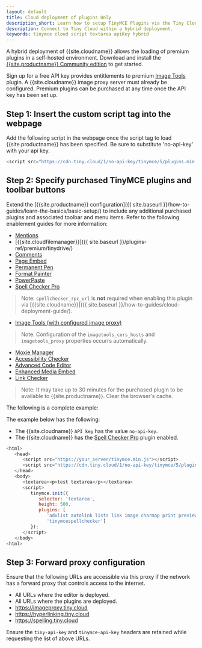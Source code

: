 ```yaml
---
layout: default
title: Cloud deployment of plugins Only
description_short: Learn how to setup TinyMCE Plugins via the Tiny Cloud.
description: Connect to Tiny Cloud within a hybrid deployment.
keywords: tinymce cloud script textarea apiKey hybrid
---
```


A hybrid deployment of {{site.cloudname}} allows the loading of premium plugins in a self-hosted environment. Download and install the [{{site.productname}} Community edition]({{site.gettiny}}/) to get started.

Sign up for a free API key provides entitlements to premium [Image Tools]({{site.baseurl}}/plugins-ref/opensource/imagetools/) plugin. A {{site.cloudname}} image proxy server must already be configured. Premium plugins can be purchased at any time once the API key has been set up.

## Step 1: Insert the custom script tag into the webpage

Add the following script in the webpage once the script tag to load {{site.productname}} has been specified. Be sure to substitute 'no-api-key' with your api key.

```js
<script src="https://cdn.tiny.cloud/1/no-api-key/tinymce/5/plugins.min.js" referrerpolicy="origin"></script>
```

## Step 2: Specify purchased TinyMCE plugins and toolbar buttons

Extend the [{{site.productname}} configuration]({{ site.baseurl }}/how-to-guides/learn-the-basics/basic-setup/) to include any additional purchased plugins and associated toolbar and menu items. Refer to the following enablement guides for more information:

* [Mentions]({{site.baseurl}}/plugins-ref/premium/mentions/)
* [{{site.cloudfilemanager}}]({{ site.baseurl }}/plugins-ref/premium/tinydrive/)
* [Comments]({{site.baseurl}}/plugins-ref/premium/comments/)
* [Page Embed]({{site.baseurl}}/plugins-ref/premium/pageembed/)
* [Permanent Pen]({{site.baseurl}}/plugins-ref/premium/permanentpen/)
* [Format Painter]({{site.baseurl}}/plugins-ref/premium/formatpainter/)
* [PowerPaste]({{site.baseurl}}/plugins-ref/premium/powerpaste/)
* [Spell Checker Pro]({{site.baseurl}}/plugins-ref/premium/tinymcespellchecker/)

> Note: `spellchecker_rpc_url` is **not** required when enabling this plugin via [{{site.cloudname}}]({{ site.baseurl }}/how-to-guides/cloud-deployment-guide/).

* [Image Tools (with configured image proxy)]({{site.baseurl}}/plugins-ref/opensource/imagetools/)

> Note: Configuration of the `imagetools_cors_hosts` and `imagetools_proxy` properties occurrs automatically.

* [Moxie Manager]({{site.baseurl}}/plugins-ref/premium/moxiemanager/)
* [Accessibility Checker]({{site.baseurl}}/plugins-ref/premium/a11ychecker/)
* [Advanced Code Editor]({{site.baseurl}}/plugins-ref/premium/advcode/)
* [Enhanced Media Embed]({{site.baseurl}}/plugins-ref/premium/mediaembed/)
* [Link Checker]({{site.baseurl}}/plugins-ref/premium/linkchecker/)

> Note: It may take up to 30 minutes for the purchased plugin to be available to {{site.productname}}. Clear the browser's cache.

The following is a complete example:

The example below has the following:

* The {{site.cloudname}} `API key` has the value `no-api-key`.
* The {{site.cloudname}} has the [Spell Checker Pro]({{site.baseurl}}/plugins-ref/premium/tinymcespellchecker/) plugin enabled.

```js
<html>
   <head>
      <script src="https://your_server/tinymce.min.js"></script>
      <script src="https://cdn.tiny.cloud/1/no-api-key/tinymce/5/plugins.min.js" referrerpolicy="origin"></script>
   </head>
   <body>
      <textarea><p>test textarea</p></textarea>
      <script>
         tinymce.init({
            selector: 'textarea',
            height: 500,
            plugins: [
               'advlist autolink lists link image charmap print preview anchor pagebreak',
               'tinymcespellchecker']
         });
      </script>
   </body>
<html>
```

## Step 3: Forward proxy configuration
Ensure that the following URLs are accessible via this proxy if the network has a forward proxy that controls access to the internet.

* All URLs where the editor is deployed.
* All URLs where the plugins are deployed.
* https://imageproxy.tiny.cloud
* https://hyperlinking.tiny.cloud
* https://spelling.tiny.cloud

Ensure the `tiny-api-key` and `tinymce-api-key` headers are retained while requesting the list of above URLs.
